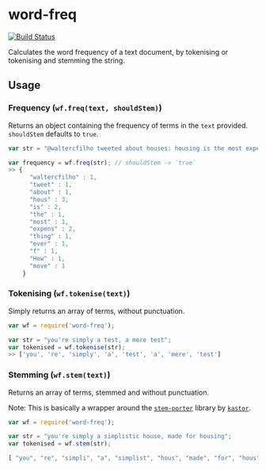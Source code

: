word-freq
=========
[![Build Status](https://travis-ci.org/waltervascarvalho/word-freq.svg?branch=master)](https://travis-ci.org/waltervascarvalho/word-freq)

Calculates the word frequency of a text document, by tokenising or tokenising and stemming the string.

## Usage

### Frequency (`wf.freq(text, shouldStem)`)
Returns an object containing the frequency of terms in the `text` provided. `shouldStem` defaults to `true`.
```javascript
var str = "@waltercfilho tweeted about houses: housing is the most expensive thing ever f#!*. How expensive is moving house?";

var frequency = wf.freq(str); // shouldStem -> `true`
>> {  
      "waltercfilho" : 1,
      "tweet" : 1,
      "about" : 1,
      "hous" : 3,
      "is" : 2,
      "the" : 1,
      "most" : 1,
      "expens" : 2,
      "thing" : 1,
      "ever" : 1,
      "f" : 1,
      "How" : 1,
      "move" : 1
    }
```


### Tokenising (`wf.tokenise(text)`)
Simply returns an array of terms, without punctuation.

```javascript
var wf = require('word-freq');

var str = "you're simply a test, a mere test";
var tokenised = wf.tokenise(str);
>> ['you', 're', 'simply', 'a', 'test', 'a', 'mere', 'test']

```

### Stemming (`wf.stem(text)`)
Returns an array of terms, stemmed and without punctuation.

Note: This is basically a wrapper around the [`stem-porter`](https://www.npmjs.org/package/stem-porter) library by [`kastor`](https://www.npmjs.org/~kastor).

```javascript
var wf = require('word-freq');

var str = "you're simply a simplistic house, made for housing";
var tokenised = wf.stem(str);

[ "you", "re", "simpli", "a", "simplist", "hous", "made", "for", "hous" ],
```

